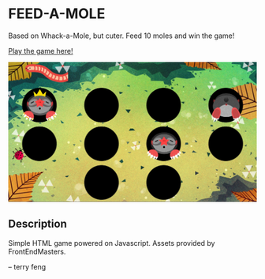 # FEED-A-MOLE
Based on Whack-a-Mole, but cuter. Feed 10 moles and win the game!

[Play the game here!](https://terryzfeng.github.io/feed-a-mole)

![Preview of the Game](./images/preview.jpg)

## Description
Simple HTML game powered on Javascript. Assets provided by FrontEndMasters.

&ndash; terry feng